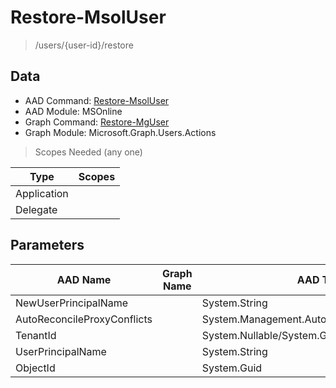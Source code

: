 # Restore-MsolUser

> /users/{user-id}/restore

## Data

+ AAD Command: [Restore-MsolUser](https://docs.microsoft.com/en-us/powershell/module/MSOnline/Restore-MsolUser)
+ AAD Module: MSOnline
+ Graph Command: [Restore-MgUser](https://docs.microsoft.com/en-us/powershell/module/Microsoft.Graph.Users.Actions/Restore-MgUser)
+ Graph Module: Microsoft.Graph.Users.Actions

> Scopes Needed (any one)

|Type|Scopes|
|---|---|
|Application||
|Delegate||

## Parameters

|AAD Name|Graph Name|AAD Type|Graph Type|Infos|
|---|---|---|---|---|
|NewUserPrincipalName||System.String|||
|AutoReconcileProxyConflicts||System.Management.Automation.SwitchParameter|||
|TenantId||System.Nullable/System.Guid|||
|UserPrincipalName||System.String|||
|ObjectId||System.Guid|||

